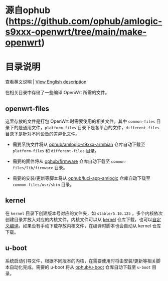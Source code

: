 # 源自ophub (https://github.com/ophub/amlogic-s9xxx-openwrt/tree/main/make-openwrt)
# 目录说明

查看英文说明 | [View English description](README.md)

在相关目录中存储了一些编译 OpenWrt 所需的文件。

## openwrt-files

这里存放的文件是打包 OpenWrt 时需要使用的相关文件。其中 `common-files` 目录下的是通用文件，`platform-files` 目录下是各平台的文件，`different-files` 目录下是针对不同设备的差异化文件。

- 需要系统文件将从 [ophub/amlogic-s9xxx-armbian](https://github.com/ophub/amlogic-s9xxx-armbian/tree/main/build-armbian/armbian-files) 仓库自动下载至 `platform-files` 和 `different-files` 目录。

- 需要的固件将从 [ophub/firmware](https://github.com/ophub/firmware) 仓库自动下载至 `common-files/lib/firmware` 目录。

- 需要的安装/更新等脚本将从 [ophub/luci-app-amlogic](https://github.com/ophub/luci-app-amlogic) 仓库自动下载至 `common-files/usr/sbin` 目录。

## kernel

在 `kernel` 目录下创建版本号对应的文件夹，如 `stable/5.10.125` 。多个内核依次创建目录并放入对应的内核文件。内核文件可以从 [kernel](https://github.com/ophub/kernel) 仓库下载，也可以[自定义编译](https://github.com/ophub/amlogic-s9xxx-armbian/tree/main/compile-kernel)。如果没有手动下载存放内核文件，在编译时脚本也会自动从 kernel 仓库下载。

## u-boot

系统启动引导文件，根据不同版本的内核，在需要使用时将由安装/更新等相关脚本自动化完成。需要的 u-boot 将从 [ophub/u-boot](https://github.com/ophub/u-boot) 仓库自动下载至 `u-boot` 目录。

